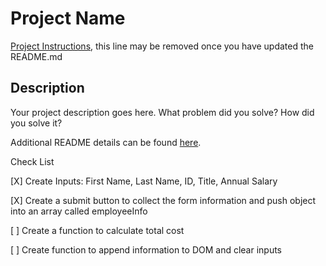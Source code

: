 # Project Name

[Project Instructions](./INSTRUCTIONS.md), this line may be removed once you have updated the README.md

## Description

Your project description goes here. What problem did you solve? How did you solve it?

Additional README details can be found [here](https://github.com/PrimeAcademy/readme-template/blob/master/README.md).

Check List

[X] Create Inputs: First Name, Last Name, ID, Title, Annual Salary

[X] Create a submit button to collect the form information and push object into an array called employeeInfo

[ ] Create a function to calculate total cost 

[ ] Create function to append information to DOM and clear inputs